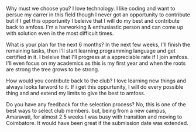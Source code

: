 Why must we choose you?
I love technology. I like coding and want to persue my carrer in this field though I never got an opportunity to contribute but if I get this opportunity I beleive that I will do my best and contribute back to amfoss. I'm a harworking & enthusiastic person and can come up with solution even in the most difficult times.

What is your plan for the next 6 months?
In the next few weeks, I'll finish the remaining tasks, then I'll start learning programming language and get certified in it. I beleive that I'll progress at a appreciable rate if I join amfoss. I'll even focus on my academics as this is my first year and when the roots are strong the tree grows to be strong.

How would you contribute back to the club?
I love learning new things and always looks farword to it. If i get this oppurtunity, I will do every possible thing and and extend my limits to give the best to amfoss.

Do you have any feedback for the selection process?
No, this is one of the best ways to select club members. but, being from a new campus, Amaravati, for almost 2.5 weeks I was busy with transition and moving to Coimbatore. It would have been great if the submission date was extended. 
